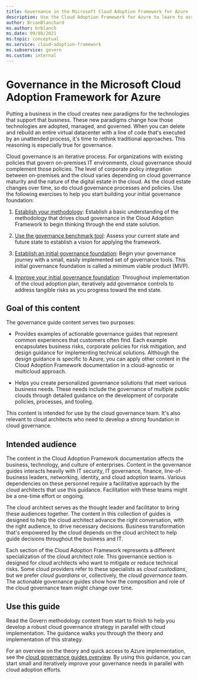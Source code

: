 ```yaml
---
title: Governance in the Microsoft Cloud Adoption Framework for Azure
description: Use the Cloud Adoption Framework for Azure to learn to assess existing policies, build an initial governance foundation, and iteratively add governance tools.
author: BrianBlanchard
ms.author: brblanch
ms.date: 09/08/2021
ms.topic: conceptual
ms.service: cloud-adoption-framework
ms.subservice: govern
ms.custom: internal
---
```


# Governance in the Microsoft Cloud Adoption Framework for Azure

Putting a business in the cloud creates new paradigms for the technologies that support that business. These new paradigms change how those technologies are adopted, managed, and governed. When you can delete and rebuild an entire virtual datacenter with a line of code that's executed by an unattended process, it's time to rethink traditional approaches. This reasoning is especially true for governance.

Cloud governance is an iterative process. For organizations with existing policies that govern on-premises IT environments, cloud governance should complement those policies. The level of corporate policy integration between on-premises and the cloud varies depending on cloud governance maturity and the nature of the digital estate in the cloud. As the cloud estate changes over time, so do cloud governance processes and policies. Use the following exercises to help you start building your initial governance foundation:

1. [Establish your methodology](./methodology.md): Establish a basic understanding of the methodology that drives cloud governance in the Cloud Adoption Framework to begin thinking through the end state solution.

1. [Use the governance benchmark tool](./benchmark.md): Assess your current state and future state to establish a vision for applying the framework.

1. [Establish an initial governance foundation](./initial-foundation.md): Begin your governance journey with a small, easily implemented set of governance tools. This initial governance foundation is called a minimum viable product (MVP).

1. [Improve your initial governance foundation](./foundation-improvements.md): Throughout implementation of the cloud adoption plan, iteratively add governance controls to address tangible risks as you progress toward the end state.

## Goal of this content

The governance guide content serves two purposes:

- Provides examples of actionable governance guides that represent common experiences that customers often find. Each example encapsulates business risks, corporate policies for risk mitigation, and design guidance for implementing technical solutions. Although the design guidance is specific to Azure, you can apply other content in the Cloud Adoption Framework documentation in a cloud-agnostic or multicloud approach.

- Helps you create personalized governance solutions that meet various business needs. These needs include the governance of multiple public clouds through detailed guidance on the development of corporate policies, processes, and tooling.

This content is intended for use by the cloud governance team. It's also relevant to cloud architects who need to develop a strong foundation in cloud governance.

## Intended audience

The content in the Cloud Adoption Framework documentation affects the business, technology, and culture of enterprises. Content in the governance guides interacts heavily with IT security, IT governance, finance, line-of-business leaders, networking, identity, and cloud adoption teams. Various dependencies on these personnel require a facilitative approach by the cloud architects that use this guidance. Facilitation with these teams might be a one-time effort or ongoing.

The cloud architect serves as the thought leader and facilitator to bring these audiences together. The content in this collection of guides is designed to help the cloud architect advance the right conversation, with the right audience, to drive necessary decisions. Business transformation that's empowered by the cloud depends on the cloud architect to help guide decisions throughout the business and IT.

Each section of the Cloud Adoption Framework represents a different specialization of the cloud architect role. This governance section is designed for cloud architects who want to mitigate or reduce technical risks. Some cloud providers refer to these specialists as *cloud custodians*, but we prefer *cloud guardians* or, collectively, the *cloud governance team*. The actionable governance guides show how the composition and role of the cloud governance team might change over time.

## Use this guide

Read the Govern methodology content from start to finish to help you develop a robust cloud governance strategy in parallel with cloud implementation. The guidance walks you through the theory and implementation of this strategy.

For an overview on the theory and quick access to Azure implementation, see the [cloud governance guides overview](./guides/index.md). By using this guidance, you can start small and iteratively improve your governance needs in parallel with cloud adoption efforts.
